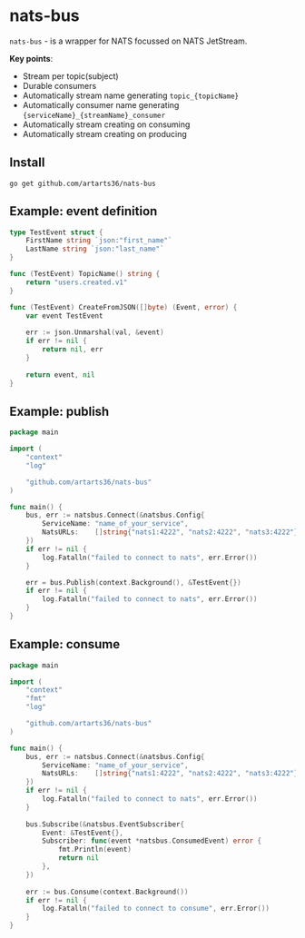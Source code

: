 # nats-bus

`nats-bus` - is a wrapper for NATS focussed on NATS JetStream.

**Key points**:
* Stream per topic(subject)
* Durable consumers
* Automatically stream name generating `topic_{topicName}`
* Automatically consumer name generating `{serviceName}_{streamName}_consumer`
* Automatically stream creating on consuming
* Automatically stream creating on producing

## Install

``
go get github.com/artarts36/nats-bus
``

## Example: event definition

```go
type TestEvent struct {
	FirstName string `json:"first_name"`
	LastName string `json:"last_name"`
}

func (TestEvent) TopicName() string {
    return "users.created.v1"
}

func (TestEvent) CreateFromJSON([]byte) (Event, error) {
    var event TestEvent
    
    err := json.Unmarshal(val, &event)
    if err != nil {
        return nil, err
    }
    
    return event, nil
}
```

## Example: publish

```go
package main

import (
	"context"
	"log"

	"github.com/artarts36/nats-bus"
)

func main() {
	bus, err := natsbus.Connect(&natsbus.Config{
		ServiceName: "name_of_your_service",
		NatsURLs:    []string{"nats1:4222", "nats2:4222", "nats3:4222"},
	})
	if err != nil {
		log.Fatalln("failed to connect to nats", err.Error())
	}

	err = bus.Publish(context.Background(), &TestEvent{})
	if err != nil {
		log.Fatalln("failed to connect to nats", err.Error())
	}
}
```

## Example: consume

```go
package main

import (
	"context"
	"fmt"
	"log"

	"github.com/artarts36/nats-bus"
)

func main() {
    bus, err := natsbus.Connect(&natsbus.Config{
        ServiceName: "name_of_your_service",
        NatsURLs:    []string{"nats1:4222", "nats2:4222", "nats3:4222"},
    })
    if err != nil {
        log.Fatalln("failed to connect to nats", err.Error())
    }
    
    bus.Subscribe(&natsbus.EventSubscriber{
        Event: &TestEvent{},
        Subscriber: func(event *natsbus.ConsumedEvent) error {
            fmt.Println(event)
            return nil
        },
    })
    
    err := bus.Consume(context.Background())
    if err != nil {
        log.Fatalln("failed to connect to consume", err.Error())
    }
}
```
